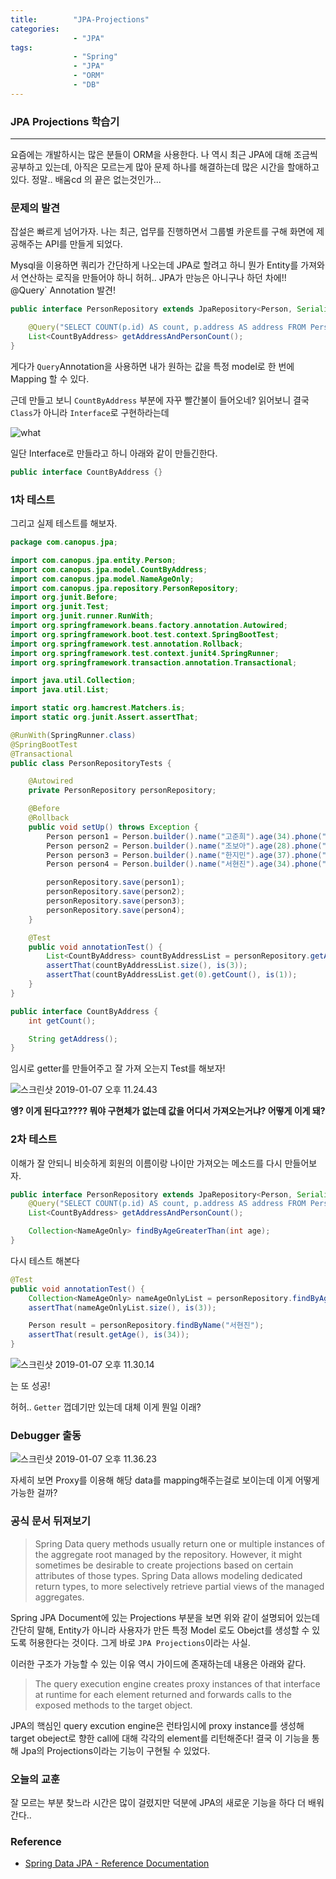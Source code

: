 ```yaml
---
title:        "JPA-Projections"
categories:
              - "JPA"
tags:         
              - "Spring"
              - "JPA"
              - "ORM"
              - "DB"
---
```

### JPA Projections 학습기

---

요즘에는 개발하시는 많은 분들이 ORM을 사용한다. 나 역시 최근 JPA에 대해 조금씩 공부하고 있는데, 아직은 모르는게 많아 문제 하나를 해결하는데 많은 시간을 할애하고 있다. 정말.. 배움cd 의 끝은 없는것인가...

### 문제의 발견

잡설은 빠르게 넘어가자. 나는 최근, 업무를 진행하면서 그룹별 카운트를 구해 화면에 제공해주는 API를 만들게 되었다.

Mysql을 이용하면 쿼리가 간단하게 나오는데 JPA로 할려고 하니 뭔가 Entity를 가져와서 연산하는 로직을 만들어야 하니 허허.. JPA가 만능은 아니구나 하던 차에!! @Query` Annotation 발견!

```java
public interface PersonRepository extends JpaRepository<Person, Serializable> {

    @Query("SELECT COUNT(p.id) AS count, p.address AS address FROM Person p GROUP BY p.address")
    List<CountByAddress> getAddressAndPersonCount();
}

```

게다가 `Query`Annotation을 사용하면 내가 원하는 값을 특정 model로 한 번에 Mapping 할 수 있다.

근데 만들고 보니 `CountByAddress` 부분에 자꾸 빨간불이 들어오네? 읽어보니 결국 `Class`가 아니라 `Interface`로 구현하라는데

![what](/Users/jarvis/mskwon25.github.io/assets/images/jpa-projections/what.jpg)

일단 Interface로 만들라고 하니 아래와 같이 만들긴한다.

```java
public interface CountByAddress {}
```

### 1차 테스트

그리고 실제 테스트를 해보자.

```java
package com.canopus.jpa;

import com.canopus.jpa.entity.Person;
import com.canopus.jpa.model.CountByAddress;
import com.canopus.jpa.model.NameAgeOnly;
import com.canopus.jpa.repository.PersonRepository;
import org.junit.Before;
import org.junit.Test;
import org.junit.runner.RunWith;
import org.springframework.beans.factory.annotation.Autowired;
import org.springframework.boot.test.context.SpringBootTest;
import org.springframework.test.annotation.Rollback;
import org.springframework.test.context.junit4.SpringRunner;
import org.springframework.transaction.annotation.Transactional;

import java.util.Collection;
import java.util.List;

import static org.hamcrest.Matchers.is;
import static org.junit.Assert.assertThat;

@RunWith(SpringRunner.class)
@SpringBootTest
@Transactional
public class PersonRepositoryTests {

    @Autowired
    private PersonRepository personRepository;

    @Before
    @Rollback
    public void setUp() throws Exception {
        Person person1 = Person.builder().name("고준희").age(34).phone("01012344321").address("서울시 강남구").build();
        Person person2 = Person.builder().name("조보아").age(28).phone("01011112222").address("서울시 서초구").build();
        Person person3 = Person.builder().name("한지민").age(37).phone("01023233232").address("서울시 동작구").build();
        Person person4 = Person.builder().name("서현진").age(34).phone("01087655678").address("서울시 서초구").build();

        personRepository.save(person1);
        personRepository.save(person2);
        personRepository.save(person3);
        personRepository.save(person4);
    }

    @Test
    public void annotationTest() {
        List<CountByAddress> countByAddressList = personRepository.getAddressAndPersonCount();
        assertThat(countByAddressList.size(), is(3));
        assertThat(countByAddressList.get(0).getCount(), is(1));
    }
}

```



```java
public interface CountByAddress {
    int getCount();

    String getAddress();
}
```

임시로 getter를 만들어주고 잘 가져 오는지 Test를 해보자!

![스크린샷 2019-01-07 오후 11.24.43](/Users/jarvis/mskwon25.github.io/assets/images/jpa-projections/first-test.jpg)

**엥? 이게 된다고???? 뭐야 구현체가 없는데 값을 어디서 가져오는거냐? 어떻게 이게 돼?**

### 2차 테스트

이해가 잘 안되니 비슷하게 회원의 이름이랑 나이만 가져오는 메소드를 다시 만들어보자.

```java
public interface PersonRepository extends JpaRepository<Person, Serializable> {
    @Query("SELECT COUNT(p.id) AS count, p.address AS address FROM Person p GROUP BY p.address")
    List<CountByAddress> getAddressAndPersonCount();

    Collection<NameAgeOnly> findByAgeGreaterThan(int age);
}
```

다시 테스트 해본다

```java
@Test
public void annotationTest() {
    Collection<NameAgeOnly> nameAgeOnlyList = personRepository.findByAgeGreaterThan(30);
    assertThat(nameAgeOnlyList.size(), is(3));

    Person result = personRepository.findByName("서현진");
    assertThat(result.getAge(), is(34));
}
```

![스크린샷 2019-01-07 오후 11.30.14](/Users/jarvis/mskwon25.github.io/assets/images/jpa-projections/second-test.jpg)

는 또 성공!

허허.. `Getter` 껍데기만 있는데 대체 이게 뭔일 이래?

### Debugger 출동

![스크린샷 2019-01-07 오후 11.36.23](/Users/jarvis/mskwon25.github.io/assets/images/jpa-projections/debug.jpg)

자세히 보면 Proxy를 이용해 해당 data를 mapping해주는걸로 보이는데 이게 어떻게 가능한 걸까?

### 공식 문서 뒤져보기

> Spring Data query methods usually return one or multiple instances of the aggregate root managed by the repository. However, it might sometimes be desirable to create projections based on certain attributes of those types. Spring Data allows modeling dedicated return types, to more selectively retrieve partial views of the managed aggregates.

Spring JPA Document에 있는 Projections 부분을 보면 위와 같이 설명되어 있는데 간단히 말해, Entity가 아니라 사용자가 만든 특정 Model 로도 Obejct를 생성할 수 있도록 허용한다는 것이다. 그게 바로 `JPA Projections`이라는 사실.

이러한 구조가 가능할 수 있는 이유 역시 가이드에 존재하는데 내용은 아래와 같다.

> The query execution engine creates proxy instances of that interface at runtime for each element returned and forwards calls to the exposed methods to the target object.

JPA의 핵심인 query excution engine은 런타임시에 proxy instance를 생성해 target obeject로 향한 call에 대해 각각의 element를 리턴해준다!
결국 이 기능을 통해 Jpa의 Projections이라는 기능이 구현될 수 있었다.

### 오늘의 교훈

잘 모르는 부분 찾느라 시간은 많이 걸렸지만 덕분에 JPA의 새로운 기능을 하다 더 배워간다..

### Reference

- [Spring Data JPA - Reference Documentation](https://docs.spring.io/spring-data/jpa/docs/current/reference/html)
